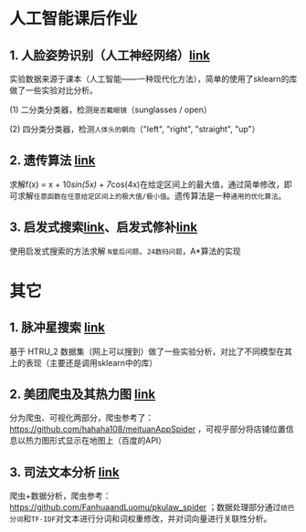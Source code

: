 # 人工智能课后作业
## 1. 人脸姿势识别（人工神经网络）[link](https://github.com/helloMickey/homework/tree/master/Pulsar-search(HTRU_2%20data%20set))
实验数据来源于课本（人工智能——一种现代化方法），简单的使用了sklearn的库做了一些实验对比分析。

(1) 二分类分类器，检测`是否戴眼镜`（sunglasses / open）

(2) 四分类分类器，检测`人体头的朝向`（"left", "right", "straight", "up"）

## 2. 遗传算法 [link](https://github.com/helloMickey/homework/tree/master/genetic-algorithm)
求解f(x) = x + 10*sin(5x) + 7*cos(4x)在给定区间上的最大值，通过简单修改，即可求解`任意函数在任意给定区间上的极大值/极小值`。遗传算法是一种`通用的优化算法`。 

## 3. 启发式搜索[link](https://github.com/helloMickey/homework/tree/master/heuristic-search)、启发式修补[link](https://github.com/helloMickey/homework/tree/master/heurisric-repair-method(N-Queens))
使用启发式搜索的方法求解 `N皇后问题`、`24数码问题`，A*算法的实现

# 其它
## 1. 脉冲星搜索 [link](https://github.com/helloMickey/homework/tree/master/Pulsar-search(HTRU_2%20data%20set))
基于 HTRU_2 数据集（网上可以搜到）做了一些实验分析，对比了不同模型在其上的表现（主要还是调用sklearn中的库）

## 2. 美团爬虫及其热力图 [link](https://github.com/helloMickey/homework/tree/master/crawl-and-data-analysis)
分为爬虫、可视化两部分，爬虫参考了：https://github.com/hahaha108/meituanAppSpider ，可视乎部分将店铺位置信息以热力图形式显示在地图上（百度的API）

## 3. 司法文本分析 [link](https://github.com/helloMickey/homework/tree/master/judicial-data-analysis)
爬虫+数据分析，爬虫参考：https://github.com/FanhuaandLuomu/pkulaw_spider ；数据处理部分通过`结巴分词`和`TF-IDF`对文本进行分词和词权重修改，并对词向量进行关联性分析。